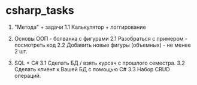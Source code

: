 # csharp_tasks
1. "Метода" + задачи
1.1 Калькулятор + логгирование

2. Основы ООП - болванка с фигурами
2.1 Разобраться с примером - посмотреть код
2.2 Добавить новые фигуры (объемных) - не менее 2 шт.

3. SQL + C#
3.1 Сделать БД / взять курсач с прошлого семестра.
3.2 Сделать клиент к Вашей БД с помощью C#
3.3 Набор CRUD операций.
